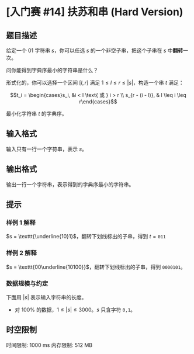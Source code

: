 # [入门赛 #14] 扶苏和串 (Hard Version)

## 题目描述

给定一个 01 字符串 $s$，你可以任选 $s$ 的一个非空子串，把这个子串在 $s$ 中**翻转**一次。

问你能得到字典序最小的字符串是什么？

形式化的，你可以选择一个区间 $[l, r]$ 满足 $1 \leq l \leq r \leq |s|$，构造一个串 $t$ 满足：

$$t_i = \begin{cases}s_i, &i < l \text{ 或 } i > r \\ s_{r - (i - l)}, & l \leq i \leq r\end{cases}$$

最小化字符串 $t$ 的字典序。

## 输入格式

输入只有一行一个字符串，表示 $s$。

## 输出格式

输出一行一个字符串，表示得到的字典序最小的字符串。

## 提示

### 样例 1 解释

$s = \texttt{\underline{10}1}$，翻转下划线标出的子串，得到 $t = \texttt{011}$

### 样例 2 解释

$s = \texttt{00\underline{10100}}$，翻转下划线标出的子串，得到 $\texttt{0000101}$。

### 数据规模与约定

下面用 $|s|$ 表示输入字符串的长度。

- 对 $100\%$ 的数据，$1 \leq |s| \leq 3000$。$s$ 只含字符 $\texttt{0,1}$。

## 时空限制

时间限制: 1000 ms
内存限制: 512 MB
